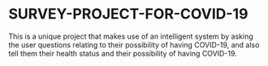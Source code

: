 # SURVEY-PROJECT-FOR-COVID-19
This is a unique project that makes use of an intelligent system by asking the user questions relating to their possibility of having COVID-19, and also tell them their health status and their possibility of having COVID-19.
